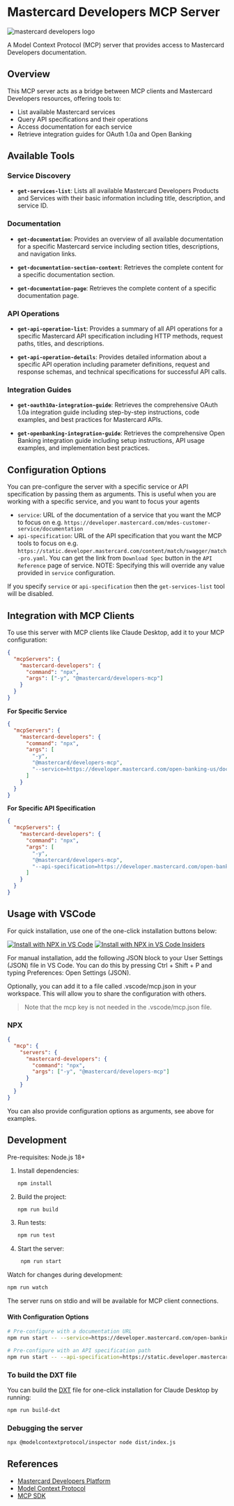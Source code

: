 # Mastercard Developers MCP Server

<picture>
  <source media="(prefers-color-scheme: dark)" srcset="https://developer.mastercard.com/_/_/src/global/assets/svg/mcdev-logo-light.svg">
  <img src="https://developer.mastercard.com/_/_/src/global/assets/svg/mcdev-logo-dark.svg" alt="mastercard developers logo">
</picture>

A Model Context Protocol (MCP) server that provides access to Mastercard Developers documentation.

## Overview

This MCP server acts as a bridge between MCP clients and Mastercard Developers resources, offering tools to:

- List available Mastercard services
- Query API specifications and their operations
- Access documentation for each service
- Retrieve integration guides for OAuth 1.0a and Open Banking

## Available Tools

### Service Discovery

- **`get-services-list`**: Lists all available Mastercard Developers Products and Services with their basic information including title, description, and service ID.

### Documentation

- **`get-documentation`**: Provides an overview of all available documentation for a specific Mastercard service including section titles, descriptions, and navigation links.

- **`get-documentation-section-content`**: Retrieves the complete content for a specific documentation section.

- **`get-documentation-page`**: Retrieves the complete content of a specific documentation page.

### API Operations

- **`get-api-operation-list`**: Provides a summary of all API operations for a specific Mastercard API specification including HTTP methods, request paths, titles, and descriptions.

- **`get-api-operation-details`**: Provides detailed information about a specific API operation including parameter definitions, request and response schemas, and technical specifications for successful API calls.

### Integration Guides

- **`get-oauth10a-integration-guide`**: Retrieves the comprehensive OAuth 1.0a integration guide including step-by-step instructions, code examples, and best practices for Mastercard APIs.

- **`get-openbanking-integration-guide`**: Retrieves the comprehensive Open Banking integration guide including setup instructions, API usage examples, and implementation best practices.

## Configuration Options

You can pre-configure the server with a specific service or API specification by passing them as arguments.
This is useful when you are working with a specific service, and you want to focus your agents

- `service`: URL of the documentation of a service that you want the MCP to focus on e.g. `https://developer.mastercard.com/mdes-customer-service/documentation`
- `api-specification`: URL of the API specification that you want the MCP tools to focus on e.g. `https://static.developer.mastercard.com/content/match/swagger/match-pro.yaml`. You can get the link from `Download Spec` button in the `API Reference` page of service.
  NOTE: Specifying this will override any value provided in `service` configuration.

If you specify `service` or `api-specification` then the `get-services-list` tool will be disabled.

## Integration with MCP Clients

To use this server with MCP clients like Claude Desktop, add it to your MCP configuration:

```json
{
  "mcpServers": {
    "mastercard-developers": {
      "command": "npx",
      "args": ["-y", "@mastercard/developers-mcp"]
    }
  }
}
```

**For Specific Service**

```json
{
  "mcpServers": {
    "mastercard-developers": {
      "command": "npx",
      "args": [
        "-y",
        "@mastercard/developers-mcp",
        "--service=https://developer.mastercard.com/open-banking-us/documentation/"
      ]
    }
  }
}
```

**For Specific API Specification**

```json
{
  "mcpServers": {
    "mastercard-developers": {
      "command": "npx",
      "args": [
        "-y",
        "@mastercard/developers-mcp",
        "--api-specification=https://developer.mastercard.com/open-banking-us/swagger/openbanking-us.yaml"
      ]
    }
  }
}
```

## Usage with VSCode

For quick installation, use one of the one-click installation buttons below:

[![Install with NPX in VS Code](https://img.shields.io/badge/VS_Code-NPM-0098FF?style=flat-square&logo=visualstudiocode&logoColor=white)](https://insiders.vscode.dev/redirect/mcp/install?name=mastercard-developers&config=%7B%22command%22%3A%22npx%22%2C%22args%22%3A%5B%22-y%22%2C%22%40mastercard%2Fdevelopers-mcp%22%5D%7D) [![Install with NPX in VS Code Insiders](https://img.shields.io/badge/VS_Code_Insiders-NPM-24bfa5?style=flat-square&logo=visualstudiocode&logoColor=white)](https://insiders.vscode.dev/redirect/mcp/install?name=mastercard-developers&config=%7B%22command%22%3A%22npx%22%2C%22args%22%3A%5B%22-y%22%2C%22%40mastercard%2Fdevelopers-mcp%22%5D%7D&quality=insiders)

For manual installation, add the following JSON block to your User Settings (JSON) file in VS Code. You can do this by pressing Ctrl + Shift + P and typing Preferences: Open Settings (JSON).

Optionally, you can add it to a file called .vscode/mcp.json in your workspace. This will allow you to share the configuration with others.

> Note that the mcp key is not needed in the .vscode/mcp.json file.

### NPX

```json
{
  "mcp": {
    "servers": {
      "mastercard-developers": {
        "command": "npx",
        "args": ["-y", "@mastercard/developers-mcp"]
      }
    }
  }
}
```

You can also provide configuration options as arguments, see above for examples.

## Development

Pre-requisites: Node.js 18+

1. Install dependencies:

   ```bash
   npm install
   ```

2. Build the project:
   ```bash
   npm run build
   ```
3. Run tests:

   ```bash
   npm run test
   ```

4. Start the server:
   ```bash
    npm run start
   ```

Watch for changes during development:

```bash
npm run watch
```

The server runs on stdio and will be available for MCP client connections.

#### With Configuration Options

```bash
# Pre-configure with a documentation URL
npm run start -- --service=https://developer.mastercard.com/open-banking-us/documentation/

# Pre-configure with an API specification path
npm run start -- --api-specification=https://static.developer.mastercard.com/content/open-banking-us/swagger/openbanking-us.yaml
```

### To build the DXT file

You can build the [DXT](https://github.com/anthropics/dxt) file for one-click installation for Claude Desktop by running:

```bash
npm run build-dxt
```

### Debugging the server

```bash
npx @modelcontextprotocol/inspector node dist/index.js
```

## References

- [Mastercard Developers Platform](https://developer.mastercard.com/)
- [Model Context Protocol](https://modelcontextprotocol.io/)
- [MCP SDK](https://github.com/modelcontextprotocol/sdk)
